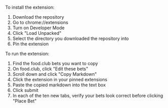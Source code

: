To install the extension:
1. Download the repository 
2. Go to chrome://extensions 
3. Turn on Developer Mode 
4. Click "Load Unpacked" 
5. Select the directory you downloaded the repository into 
6. Pin the extension

To run the extension:
1. Find the food.club bets you want to copy
2. On food.club, click "Edit these bets"
3. Scroll down and click "Copy Markdown"
4. Click the extension in your pinned extensions
5. Paste the copied markdown into the text box
6. Click submit
7. In each of the ten new tabs, verify your bets look correct before clicking "Place Bet"
